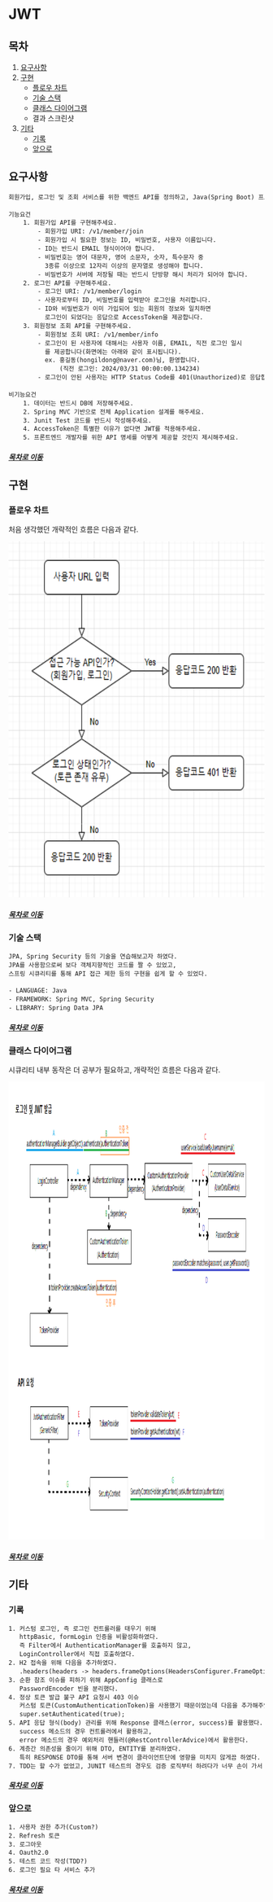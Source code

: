 JWT
=====

## 목차
1. [요구사항](#요구사항)
2. [구현](#구현)
   * [플로우 차트](#플로우-차트)
   * [기술 스택](#기술-스택)
   * [클래스 다이어그램](#클래스-다이어그램)
   * 결과 스크린샷
3. [기타](#기타)
    * [기록](#기록)
    * [앞으로](#앞으로)

## 요구사항
```txt
회원가입, 로그인 및 조회 서비스를 위한 백엔드 API를 정의하고, Java(Spring Boot) 프로젝트로 구현해주세요.

기능요건
    1. 회원가입 API를 구현해주세요.
        - 회원가입 URI: /v1/member/join
        - 회원가입 시 필요한 정보는 ID, 비밀번호, 사용자 이름입니다.
        - ID는 반드시 EMAIL 형식이어야 합니다.
        - 비밀번호는 영어 대문자, 영어 소문자, 숫자, 특수문자 중
          3종류 이상으로 12자리 이상의 문자열로 생성해야 합니다.
        - 비밀번호가 서버에 저장될 때는 반드시 단방향 해시 처리가 되어야 합니다.
    2. 로그인 API를 구현해주세요.
        - 로그인 URI: /v1/member/login
        - 사용자로부터 ID, 비밀번호를 입력받아 로그인을 처리합니다.
        - ID와 비밀번호가 이미 가입되어 있는 회원의 정보와 일치하면
          로그인이 되었다는 응답으로 AccessToken을 제공합니다.
    3. 회원정보 조회 API를 구현해주세요.
        - 회원정보 조회 URI: /v1/member/info
        - 로그인이 된 사용자에 대해서는 사용자 이름, EMAIL, 직전 로그인 일시
          를 제공합니다(화면에는 아래와 같이 표시됩니다).
          ex. 홍길동(hongildong@naver.com)님, 환영합니다.
              (직전 로그인: 2024/03/31 00:00:00.134234)
        - 로그인이 안된 사용자는 HTTP Status Code를 401(Unauthorized)로 응답합니다.

비기능요건
    1. 데이터는 반드시 DB에 저장해주세요.
    2. Spring MVC 기반으로 전체 Application 설계를 해주세요.
    3. Junit Test 코드를 반드시 작성해주세요.
    4. AccessToken은 특별한 이유가 없다면 JWT를 적용해주세요.
    5. 프론트엔드 개발자를 위한 API 명세를 어떻게 제공할 것인지 제시해주세요.
```

##### [목차로 이동](#목차)

## 구현
### 플로우 차트
처음 생각했던 개략적인 흐름은 다음과 같다.

<img src="/img/jwt_flow.png" width="600" height="700">

##### [목차로 이동](#목차)

### 기술 스택
```txt
JPA, Spring Security 등의 기술을 연습해보고자 하였다.
JPA를 사용함으로써 보다 객체지향적인 코드를 짤 수 있었고,
스프링 시큐리티를 통해 API 접근 제한 등의 구현을 쉽게 할 수 있었다.

- LANGUAGE: Java
- FRAMEWORK: Spring MVC, Spring Security
- LIBRARY: Spring Data JPA
```

##### [목차로 이동](#목차)

### 클래스 다이어그램
시큐리티 내부 동작은 더 공부가 필요하고, 개략적인 흐름은 다음과 같다.

<img src="/img/jwt_classdiagram.png" width="1200" height="900">

##### [목차로 이동](#목차)

## 기타

### 기록
```txt
1. 커스텀 로그인, 즉 로그인 컨트롤러를 태우기 위해
   httpBasic, formLogin 인증을 비활성화하였다.
   즉 Filter에서 AuthenticationManager를 호출하지 않고,
   LoginController에서 직접 호출하였다.
2. H2 접속을 위해 다음을 추가하였다.
   .headers(headers -> headers.frameOptions(HeadersConfigurer.FrameOptionsConfig::sameOrigin))
3. 순환 참조 이슈를 피하기 위해 AppConfig 클래스로
   PasswordEncoder 빈을 분리했다.
4. 정상 토큰 발급 불구 API 요청시 403 이슈
   커스텀 토큰(CustomAuthenticationToken)을 사용했기 때문이었는데 다음을 추가해주었다.
   super.setAuthenticated(true);
5. API 응답 형식(body) 관리를 위해 Response 클래스(error, success)를 활용했다.
   success 메소드의 경우 컨트롤러에서 활용하고,
   error 메소드의 경우 예외처리 핸들러(@RestControllerAdvice)에서 활용한다.
6. 계층간 의존성을 줄이기 위해 DTO, ENTITY를 분리하였다.
   특히 RESPONSE DTO를 통해 서버 변경이 클라이언트단에 영향을 미치지 않게끔 하였다.
7. TDD는 할 수가 없었고, JUNIT 테스트의 경우도 검증 로직부터 하려다가 너무 손이 가서 작성하지 못했다.
```

##### [목차로 이동](#목차)

### 앞으로
```txt
1. 사용자 권한 추가(Custom?)
2. Refresh 토큰
3. 로그아웃
4. Oauth2.0
5. 테스트 코드 작성(TDD?)
6. 로그인 필요 타 서비스 추가
```

##### [목차로 이동](#목차)